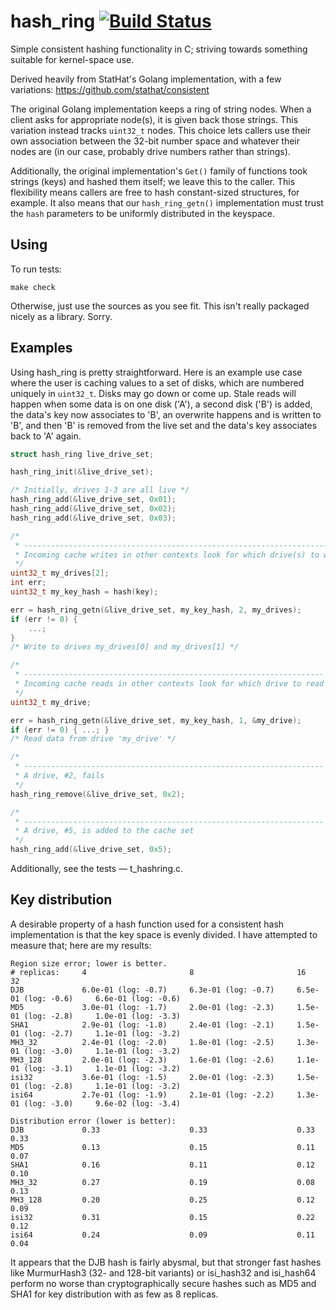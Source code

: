 hash\_ring [![Build Status](https://travis-ci.org/cemeyer/hash_ring.png?branch=master)](https://travis-ci.org/cemeyer/hash\_ring)
==============

Simple consistent hashing functionality in C; striving towards something
suitable for kernel-space use.

Derived heavily from StatHat's Golang implementation, with a few variations:
https://github.com/stathat/consistent

The original Golang implementation keeps a ring of string nodes. When a client
asks for appropriate node(s), it is given back those strings. This variation
instead tracks `uint32_t` nodes. This choice lets callers use their own
association between the 32-bit number space and whatever their nodes are (in
our case, probably drive numbers rather than strings).

Additionally, the original implementation's `Get()` family of functions took
strings (keys) and hashed them itself; we leave this to the caller. This
flexibility means callers are free to hash constant-sized structures, for
example. It also means that our `hash_ring_getn()` implementation must trust
the `hash` parameters to be uniformly distributed in the keyspace.

Using
-----

To run tests:

    make check

Otherwise, just use the sources as you see fit. This isn't really packaged
nicely as a library. Sorry.

Examples
--------

Using hash\_ring is pretty straightforward. Here is an example use case where
the user is caching values to a set of disks, which are numbered uniquely in
`uint32_t`. Disks may go down or come up. Stale reads will happen when some
data is on one disk ('A'), a second disk ('B') is added, the data's key now
associates to 'B', an overwrite happens and is written to 'B', and then 'B' is
removed from the live set and the data's key associates back to 'A' again.

```c
struct hash_ring live_drive_set;

hash_ring_init(&live_drive_set);

/* Initially, drives 1-3 are all live */
hash_ring_add(&live_drive_set, 0x01);
hash_ring_add(&live_drive_set, 0x02);
hash_ring_add(&live_drive_set, 0x03);

/*
 * ------------------------------------------------------------------------
 * Incoming cache writes in other contexts look for which drive(s) to write
 */
uint32_t my_drives[2];
int err;
uint32_t my_key_hash = hash(key);

err = hash_ring_getn(&live_drive_set, my_key_hash, 2, my_drives);
if (err != 0) {
    ...;
}
/* Write to drives my_drives[0] and my_drives[1] */

/*
 * -------------------------------------------------------------------
 * Incoming cache reads in other contexts look for which drive to read
 */
uint32_t my_drive;

err = hash_ring_getn(&live_drive_set, my_key_hash, 1, &my_drive);
if (err != 0) { ...; }
/* Read data from drive 'my_drive' */

/*
 * -------------------------------------------------------------------
 * A drive, #2, fails
 */
hash_ring_remove(&live_drive_set, 0x2);

/*
 * -------------------------------------------------------------------
 * A drive, #5, is added to the cache set
 */
hash_ring_add(&live_drive_set, 0x5);
```

Additionally, see the tests — t\_hashring.c.

Key distribution
----------------

A desirable property of a hash function used for a consistent hash
implementation is that the key space is evenly divided. I have attempted to
measure that; here are my results:

    Region size error; lower is better.
    # replicas:     4                       8                       16                      32
    DJB             6.0e-01 (log: -0.7)     6.3e-01 (log: -0.7)     6.5e-01 (log: -0.6)     6.6e-01 (log: -0.6)
    MD5             3.0e-01 (log: -1.7)     2.0e-01 (log: -2.3)     1.5e-01 (log: -2.8)     1.0e-01 (log: -3.3)
    SHA1            2.9e-01 (log: -1.8)     2.4e-01 (log: -2.1)     1.5e-01 (log: -2.7)     1.1e-01 (log: -3.2)
    MH3_32          2.4e-01 (log: -2.0)     1.8e-01 (log: -2.5)     1.3e-01 (log: -3.0)     1.1e-01 (log: -3.2)
    MH3_128         2.0e-01 (log: -2.3)     1.6e-01 (log: -2.6)     1.1e-01 (log: -3.1)     1.1e-01 (log: -3.2)
    isi32           3.6e-01 (log: -1.5)     2.0e-01 (log: -2.3)     1.5e-01 (log: -2.8)     1.1e-01 (log: -3.2)
    isi64           2.7e-01 (log: -1.9)     2.1e-01 (log: -2.2)     1.3e-01 (log: -3.0)     9.6e-02 (log: -3.4)
    
    Distribution error (lower is better):
    DJB             0.33                    0.33                    0.33                    0.33
    MD5             0.13                    0.15                    0.11                    0.07
    SHA1            0.16                    0.11                    0.12                    0.10
    MH3_32          0.27                    0.19                    0.08                    0.13
    MH3_128         0.20                    0.25                    0.12                    0.09
    isi32           0.31                    0.15                    0.22                    0.12
    isi64           0.24                    0.09                    0.11                    0.04

It appears that the DJB hash is fairly abysmal, but that stronger fast hashes
like MurmurHash3 (32- and 128-bit variants) or isi_hash32 and isi_hash64
perform no worse than cryptographically secure hashes such as MD5 and SHA1 for
key distribution with as few as 8 replicas.
